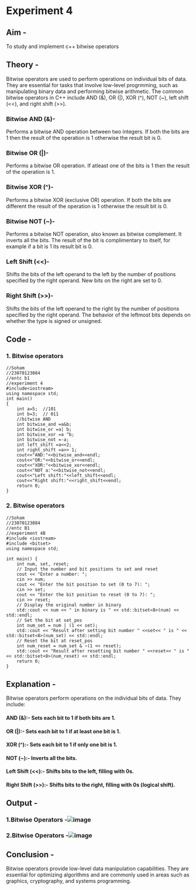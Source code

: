# Experiment 4
## Aim -
To study and implement c++ bitwise operators

## Theory -
Bitwise operators are used to perform operations on individual bits of data. They are essential for tasks that involve low-level progrmming, such as manipulating binary data and performing bitwise arithmetic. The common bitwise operators in C++ include AND (&), OR (|), XOR (^), NOT (~), left shift (<<), and right shift (>>).

### Bitwise AND (&)-
Performs a bitwise AND operation between two integers.
If both the bits are 1 then the result of the operation is 1 otherwise the result bit is 0.

### Bitwise OR (|)-
Performs a bitwise OR operation.
If atleast one of the bits is 1 then the result of the operation is 1.

### Bitwise XOR (^)-
Performs a bitwise XOR (exclusive OR) operation.
If both the bits are different the result of the operation is 1 otherwise the result bit is 0.

### Bitwise NOT (~)-
Performs a bitwise NOT operation, also known as bitwise complement. It inverts all the bits.
The result of the bit is complimentary to itself, for example if a bit is 1 its result bit is 0.

### Left Shift (<<)-
Shifts the bits of the left operand to the left by the number of positions specified by the right operand.
New bits on the right are set to 0.

### Right Shift (>>)-
Shifts the bits of the left operand to the right by the number of positions specified by the right operand.
The behavior of the leftmost bits depends on whether the type is signed or unsigned.

## Code -
### 1. Bitwise operators
```
//Soham
//23070123084
//entc b1
//experiment 4
#include<iostream>
using namespace std;
int main()
{
    int a=5;  //101
    int b=3;  // 011
    //bitwise AND
    int bitwise_and =a&b;
    int bitwise_or =a| b;
    int bitwise_xor =a ^b;
    int bitwise_not =-a;
    int left_shift =a<<2;
    int right_shift =a>> 1;
    cout<<"AND:"<<bitwise_and<<endl;
    cout<<"OR:"<<bitwise_or<<endl;
    cout<<"XOR:"<<bitwise_xor<<endl;
    cout<<"NOT a:"<<bitwise_not<<endl;
    cout<<"Left shift:"<<left_shift<<endl;
    cout<<"Right shift:"<<right_shift<<endl;
    return 0;
}
```
### 2. Bitwise operators
~~~
//Soham
//23070123084
//entc B1
//experiment 4B
#include <iostream>
#include <bitset>
using namespace std;

int main() {
    int num, set, reset;
    // Input the number and bit positions to set and reset
    cout << "Enter a number: ";
    cin >> num;
    cout << "Enter the bit position to set (0 to 7): ";
    cin >> set;
    cout << "Enter the bit position to reset (0 to 7): ";
    cin >> reset;
    // Display the original number in binary
    std::cout << num << " in binary is " << std::bitset<8>(num) << std::endl;
    // Set the bit at set_pos
    int num_set = num | (1 << set);
    std::cout << "Result after setting bit number " <<set<< " is " << std::bitset<8>(num_set) << std::endl;
    // Reset the bit at reset_pos
    int num_reset = num_set & ~(1 << reset);
    std::cout << "Result after resetting bit number " <<reset<< " is " << std::bitset<8>(num_reset) << std::endl;
    return 0;
}
~~~

## Explanation -
Bitwise operators perform operations on the individual bits of data. They include:

#### AND (&):- Sets each bit to 1 if both bits are 1.

#### OR (|):- Sets each bit to 1 if at least one bit is 1.

#### XOR (^):- Sets each bit to 1 if only one bit is 1.

#### NOT (~):- Inverts all the bits.

#### Left Shift (<<):- Shifts bits to the left, filling with 0s.

#### Right Shift (>>):- Shifts bits to the right, filling with 0s (logical shift).

## Output -
### 1.Bitwise Operators -![image](https://github.com/user-attachments/assets/94ff6233-adfd-4607-ae01-d7bc81987c9e)
### 2.Bitwise Operators -![image](https://github.com/user-attachments/assets/5ac2f4d6-ff6d-4c11-add6-639e83592c4e)

## Conclusion -
Bitwise operators provide low-level data manipulation capabilities. They are essential for optimizing algorithms and are commonly used in areas such as graphics, cryptography, and systems programming.
